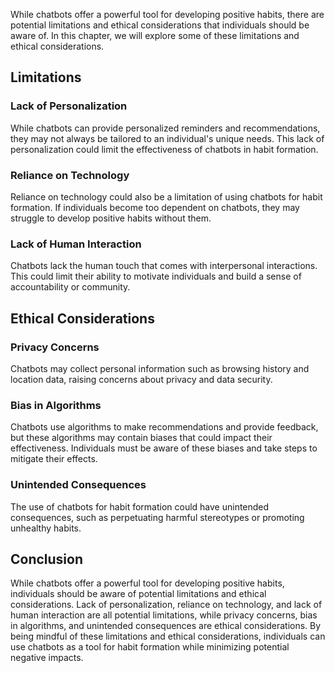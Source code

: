 

While chatbots offer a powerful tool for developing positive habits, there are potential limitations and ethical considerations that individuals should be aware of. In this chapter, we will explore some of these limitations and ethical considerations.

Limitations
-----------

### Lack of Personalization

While chatbots can provide personalized reminders and recommendations, they may not always be tailored to an individual's unique needs. This lack of personalization could limit the effectiveness of chatbots in habit formation.

### Reliance on Technology

Reliance on technology could also be a limitation of using chatbots for habit formation. If individuals become too dependent on chatbots, they may struggle to develop positive habits without them.

### Lack of Human Interaction

Chatbots lack the human touch that comes with interpersonal interactions. This could limit their ability to motivate individuals and build a sense of accountability or community.

Ethical Considerations
----------------------

### Privacy Concerns

Chatbots may collect personal information such as browsing history and location data, raising concerns about privacy and data security.

### Bias in Algorithms

Chatbots use algorithms to make recommendations and provide feedback, but these algorithms may contain biases that could impact their effectiveness. Individuals must be aware of these biases and take steps to mitigate their effects.

### Unintended Consequences

The use of chatbots for habit formation could have unintended consequences, such as perpetuating harmful stereotypes or promoting unhealthy habits.

Conclusion
----------

While chatbots offer a powerful tool for developing positive habits, individuals should be aware of potential limitations and ethical considerations. Lack of personalization, reliance on technology, and lack of human interaction are all potential limitations, while privacy concerns, bias in algorithms, and unintended consequences are ethical considerations. By being mindful of these limitations and ethical considerations, individuals can use chatbots as a tool for habit formation while minimizing potential negative impacts.
